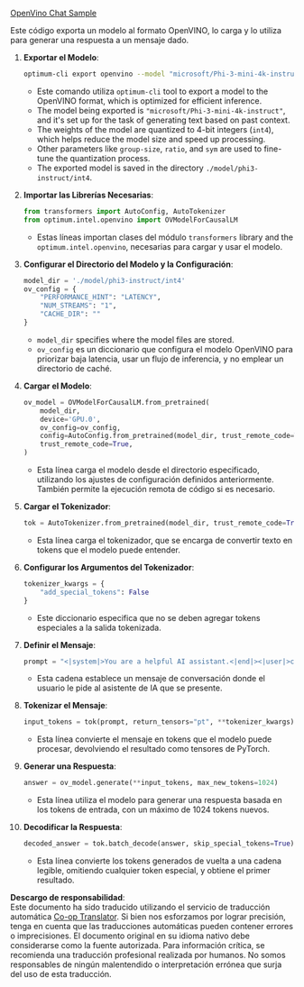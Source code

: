 <!--
CO_OP_TRANSLATOR_METADATA:
{
  "original_hash": "a2a54312eea82ac654fb0f6d39b1f772",
  "translation_date": "2025-03-27T09:18:24+00:00",
  "source_file": "md\\02.Application\\01.TextAndChat\\Phi3\\E2E_OpenVino_Chat.md",
  "language_code": "es"
}
-->
[OpenVino Chat Sample](../../../../../../code/06.E2E/E2E_OpenVino_Chat_Phi3-instruct.ipynb)

Este código exporta un modelo al formato OpenVINO, lo carga y lo utiliza para generar una respuesta a un mensaje dado.

1. **Exportar el Modelo**:
   ```bash
   optimum-cli export openvino --model "microsoft/Phi-3-mini-4k-instruct" --task text-generation-with-past --weight-format int4 --group-size 128 --ratio 0.6 --sym --trust-remote-code ./model/phi3-instruct/int4
   ```
   - Este comando utiliza `optimum-cli` tool to export a model to the OpenVINO format, which is optimized for efficient inference.
   - The model being exported is `"microsoft/Phi-3-mini-4k-instruct"`, and it's set up for the task of generating text based on past context.
   - The weights of the model are quantized to 4-bit integers (`int4`), which helps reduce the model size and speed up processing.
   - Other parameters like `group-size`, `ratio`, and `sym` are used to fine-tune the quantization process.
   - The exported model is saved in the directory `./model/phi3-instruct/int4`.

2. **Importar las Librerías Necesarias**:
   ```python
   from transformers import AutoConfig, AutoTokenizer
   from optimum.intel.openvino import OVModelForCausalLM
   ```
   - Estas líneas importan clases del módulo `transformers` library and the `optimum.intel.openvino`, necesarias para cargar y usar el modelo.

3. **Configurar el Directorio del Modelo y la Configuración**:
   ```python
   model_dir = './model/phi3-instruct/int4'
   ov_config = {
       "PERFORMANCE_HINT": "LATENCY",
       "NUM_STREAMS": "1",
       "CACHE_DIR": ""
   }
   ```
   - `model_dir` specifies where the model files are stored.
   - `ov_config` es un diccionario que configura el modelo OpenVINO para priorizar baja latencia, usar un flujo de inferencia, y no emplear un directorio de caché.

4. **Cargar el Modelo**:
   ```python
   ov_model = OVModelForCausalLM.from_pretrained(
       model_dir,
       device='GPU.0',
       ov_config=ov_config,
       config=AutoConfig.from_pretrained(model_dir, trust_remote_code=True),
       trust_remote_code=True,
   )
   ```
   - Esta línea carga el modelo desde el directorio especificado, utilizando los ajustes de configuración definidos anteriormente. También permite la ejecución remota de código si es necesario.

5. **Cargar el Tokenizador**:
   ```python
   tok = AutoTokenizer.from_pretrained(model_dir, trust_remote_code=True)
   ```
   - Esta línea carga el tokenizador, que se encarga de convertir texto en tokens que el modelo puede entender.

6. **Configurar los Argumentos del Tokenizador**:
   ```python
   tokenizer_kwargs = {
       "add_special_tokens": False
   }
   ```
   - Este diccionario especifica que no se deben agregar tokens especiales a la salida tokenizada.

7. **Definir el Mensaje**:
   ```python
   prompt = "<|system|>You are a helpful AI assistant.<|end|><|user|>can you introduce yourself?<|end|><|assistant|>"
   ```
   - Esta cadena establece un mensaje de conversación donde el usuario le pide al asistente de IA que se presente.

8. **Tokenizar el Mensaje**:
   ```python
   input_tokens = tok(prompt, return_tensors="pt", **tokenizer_kwargs)
   ```
   - Esta línea convierte el mensaje en tokens que el modelo puede procesar, devolviendo el resultado como tensores de PyTorch.

9. **Generar una Respuesta**:
   ```python
   answer = ov_model.generate(**input_tokens, max_new_tokens=1024)
   ```
   - Esta línea utiliza el modelo para generar una respuesta basada en los tokens de entrada, con un máximo de 1024 tokens nuevos.

10. **Decodificar la Respuesta**:
    ```python
    decoded_answer = tok.batch_decode(answer, skip_special_tokens=True)[0]
    ```
    - Esta línea convierte los tokens generados de vuelta a una cadena legible, omitiendo cualquier token especial, y obtiene el primer resultado.

**Descargo de responsabilidad**:  
Este documento ha sido traducido utilizando el servicio de traducción automática [Co-op Translator](https://github.com/Azure/co-op-translator). Si bien nos esforzamos por lograr precisión, tenga en cuenta que las traducciones automáticas pueden contener errores o imprecisiones. El documento original en su idioma nativo debe considerarse como la fuente autorizada. Para información crítica, se recomienda una traducción profesional realizada por humanos. No somos responsables de ningún malentendido o interpretación errónea que surja del uso de esta traducción.